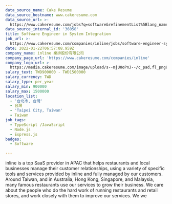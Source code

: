 ```yaml
---
data_source_name: Cake Resume
data_source_hostname: www.cakeresume.com
data_source_url: >-
  https://www.cakeresume.com/jobs?q=software&refinementList%5Blang_name%5D%5B0%5D=English&refinementList%5Bsalary_type%5D=per_year&range%5Bsalary_range%5D%5Bmin%5D=1000000&page=2
data_source_internal_id: '36058'
title: Software Engineer in System Integration
job_url: >-
  https://www.cakeresume.com/companies/inline/jobs/software-engineer-system-integration
date: 2022-01-22T06:57:08.959Z
company_name: inline 樂排股份有限公司
company_page_url: 'https://www.cakeresume.com/companies/inline'
company_logo_url: >-
  https://media.cakeresume.com/image/upload/s--mjU0oPnJ--/c_pad,fl_png8,h_200,w_200/v1650254451/gcobtiotkqtm1zpix6h0.png
salary_text: TWD900000 - TWD1500000
salary_currency: TWD
salary_type: per_year
salary_min: 900000
salary_max: 1500000
location_list:
  - '台北市, 台灣'
  - 台灣
  - 'Taipei City, Taiwan'
  - Taiwan
job_tags:
  - TypeScript /JavaScript
  - Node.js
  - Express.js
badges:
  - Software

---
```


inline is a top SaaS provider in APAC that helps restaurants and local businesses manage their customer relationships, using a variety of specific tools and services provided by inline and fully managed by our customers. Around Taiwan, and in Australia, Hong Kong, Singapore, and Malaysia, many famous restaurants use our services to grow their business. We care about the people who do the hard work of running restaurants and retail stores, and work closely with them to improve our services. We we